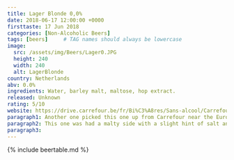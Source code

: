 ```yaml
---
title: Lager Blonde 0,0%
date: 2018-06-17 12:00:00 +0000
firsttaste: 17 Jun 2018
categories: [Non-Alcoholic Beers]
tags: [beers]     # TAG names should always be lowercase
image:
  src: /assets/img/Beers/Lager0.JPG
  height: 240
  width: 240
  alt: LagerBlonde
country: Netherlands
abv: 0.0%
ingredients: Water, barley malt, maltose, hop extract.
released: Unknown
rating: 5/10
website: https://drive.carrefour.be/fr/Bi%C3%A8res/Sans-alcool/Carrefour-Lager-Blonde-Bi%C3%A8re-sans-Alcool-6-x-33-cl/p/04013736
paragraph1: Another one picked this one up from Carrefour near the Eurotunnel to take home but this time made sure it wasn't a low alcohol like the previous trip!
paragraph2: This one was had a malty side with a slight hint of salt and bitterness but was It's quite refreshing, for the price of around €3 for 6 cans it was worth the money
paragraph3: 
---
```

{% include beertable.md %}
